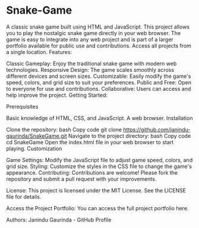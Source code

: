 # Snake-Game
A classic snake game built using HTML and JavaScript. This project allows you to play the nostalgic snake game directly in your web browser. The game is easy to integrate into any web project and is part of a larger portfolio available for public use and contributions. Access all projects from a single location.
Features:

Classic Gameplay: Enjoy the traditional snake game with modern web technologies.
Responsive Design: The game scales smoothly across different devices and screen sizes.
Customizable: Easily modify the game's speed, colors, and grid size to suit your preferences.
Public and Free: Open to everyone for use and contributions.
Collaborative: Users can access and help improve the project.
Getting Started:

Prerequisites

Basic knowledge of HTML, CSS, and JavaScript.
A web browser.
Installation

Clone the repository:
bash
Copy code
git clone https://github.com/janindu-gaurinda/SnakeGame.git
Navigate to the project directory:
bash
Copy code
cd SnakeGame
Open the index.html file in your web browser to start playing.
Customization

Game Settings: Modify the JavaScript file to adjust game speed, colors, and grid size.
Styling: Customize the styles in the CSS file to change the game's appearance.
Contributing: Contributions are welcome! Please fork the repository and submit a pull request with your improvements.

License: This project is licensed under the MIT License. See the LICENSE file for details.

Access the Project Portfolio: You can access the full project portfolio here.

Authors: Janindu Gaurinda - GitHub Profile
